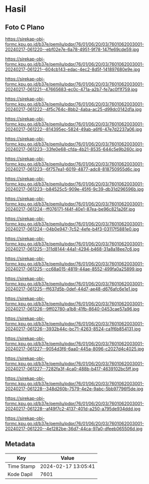 # Hasil

## Foto C Plano

https://sirekap-obj-formc.kpu.go.id/b37e/pemilu/pdpr/76/01/06/20/03/7601062003001-20240217-061220--ebf02e7e-6a78-4951-9f78-147fe69cde59.jpg

https://sirekap-obj-formc.kpu.go.id/b37e/pemilu/pdpr/76/01/06/20/03/7601062003001-20240217-061221--604cb143-edac-4ec2-8d5f-141897680e9e.jpg

https://sirekap-obj-formc.kpu.go.id/b37e/pemilu/pdpr/76/01/06/20/03/7601062003001-20240217-061221--47665683-ec0c-471a-a2b7-fe7ac0f1f759.jpg

https://sirekap-obj-formc.kpu.go.id/b37e/pemilu/pdpr/76/01/06/20/03/7601062003001-20240217-061222--4f5c764c-8bb2-4aba-ac25-d99dc0142d1a.jpg

https://sirekap-obj-formc.kpu.go.id/b37e/pemilu/pdpr/76/01/06/20/03/7601062003001-20240217-061222--814395ec-5824-49ab-a6f6-47e7d2237a06.jpg

https://sirekap-obj-formc.kpu.go.id/b37e/pemilu/pdpr/76/01/06/20/03/7601062003001-20240217-061223--33fe0e68-cfda-4b21-8535-644c5e9b260c.jpg

https://sirekap-obj-formc.kpu.go.id/b37e/pemilu/pdpr/76/01/06/20/03/7601062003001-20240217-061223--6f757ea1-6019-4877-adc8-818750955d6c.jpg

https://sirekap-obj-formc.kpu.go.id/b37e/pemilu/pdpr/76/01/06/20/03/7601062003001-20240217-061223--b84525c5-909e-45f6-9c39-db31d296596b.jpg

https://sirekap-obj-formc.kpu.go.id/b37e/pemilu/pdpr/76/01/06/20/03/7601062003001-20240217-061224--ff076171-f44f-40e1-87ea-be96c821a26f.jpg

https://sirekap-obj-formc.kpu.go.id/b37e/pemilu/pdpr/76/01/06/20/03/7601062003001-20240217-061224--04b0e947-7c52-4efe-b4f3-03117f5881e0.jpg

https://sirekap-obj-formc.kpu.go.id/b37e/pemilu/pdpr/76/01/06/20/03/7601062003001-20240217-061225--311d8144-44a1-4294-b468-31a8a18ee7c6.jpg

https://sirekap-obj-formc.kpu.go.id/b37e/pemilu/pdpr/76/01/06/20/03/7601062003001-20240217-061225--cc68a015-4819-44ae-8552-499fa0a25899.jpg

https://sirekap-obj-formc.kpu.go.id/b37e/pemilu/pdpr/76/01/06/20/03/7601062003001-20240217-061225--ff637d5b-0def-44d7-ae48-d676afc6e1e1.jpg

https://sirekap-obj-formc.kpu.go.id/b37e/pemilu/pdpr/76/01/06/20/03/7601062003001-20240217-061226--9ff02780-a1b8-41fb-8640-0453cae57a96.jpg

https://sirekap-obj-formc.kpu.go.id/b37e/pemilu/pdpr/76/01/06/20/03/7601062003001-20240217-061226--3932b44c-bc71-4263-8524-ca1f6b854131.jpg

https://sirekap-obj-formc.kpu.go.id/b37e/pemilu/pdpr/76/01/06/20/03/7601062003001-20240217-061227--9054d3f6-6aa0-445a-8096-c2027d4c4025.jpg

https://sirekap-obj-formc.kpu.go.id/b37e/pemilu/pdpr/76/01/06/20/03/7601062003001-20240217-061227--7282fa3f-4ca0-488b-b417-4639102bc5ff.jpg

https://sirekap-obj-formc.kpu.go.id/b37e/pemilu/pdpr/76/01/06/20/03/7601062003001-20240217-061228--348d260b-7579-4e2e-9abc-5bb97796f5de.jpg

https://sirekap-obj-formc.kpu.go.id/b37e/pemilu/pdpr/76/01/06/20/03/7601062003001-20240217-061228--af49f7c2-4137-401d-a250-a795de934ddd.jpg

https://sirekap-obj-formc.kpu.go.id/b37e/pemilu/pdpr/76/01/06/20/03/7601062003001-20240217-061220--4e1282be-36d7-44ca-97a0-dfeeb065506d.jpg


## Metadata

| Key        | Value               |
| ---------- | ------------------- |
| Time Stamp | 2024-02-17 13:05:41 |
| Kode Dapil | 7601                |



